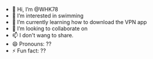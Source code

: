 - 👋 Hi, I’m @WHK78
- 👀 I’m interested in swimming
- 🌱 I’m currently learning how to download the VPN app
- 💞️ I’m looking to collaborate on 
- 📫 I don't wang to share.
- 😄 Pronouns: ??
- ⚡ Fun fact: ??

<!---
WHK78/WHK78 is a ✨ special ✨ repository because its `README.md` (this file) appears on your GitHub profile.
You can click the Preview link to take a look at your changes.
--->
